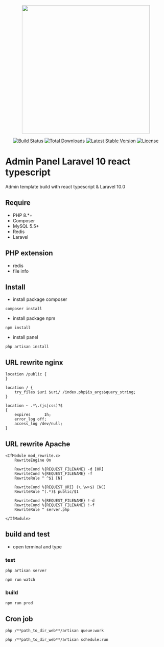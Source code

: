 <p align="center"><a href="https://laravel.com" target="_blank"><img src="https://raw.githubusercontent.com/laravel/art/master/logo-lockup/5%20SVG/2%20CMYK/1%20Full%20Color/laravel-logolockup-cmyk-red.svg" width="400"></a></p>

<p align="center">
<a href="https://travis-ci.org/laravel/framework"><img src="https://travis-ci.org/laravel/framework.svg" alt="Build Status"></a>
<a href="https://packagist.org/packages/laravel/framework"><img src="https://img.shields.io/packagist/dt/laravel/framework" alt="Total Downloads"></a>
<a href="https://packagist.org/packages/laravel/framework"><img src="https://img.shields.io/packagist/v/laravel/framework" alt="Latest Stable Version"></a>
<a href="https://packagist.org/packages/laravel/framework"><img src="https://img.shields.io/packagist/l/laravel/framework" alt="License"></a>
</p>

# Admin Panel Laravel 10 react typescript

Admin template build with react typescript & Laravel 10.0

## Require

-   PHP 8.\*+
-   Composer
-   MySQL 5.5+
-   Redis
-   Laravel

## PHP extension

-   redis
-   file info

## Install

-   install package composer

```
composer install
```

-   install package npm

```
npm install
```

-   install panel

```
php artisan install
```

## URL rewrite nginx

```
location /public {
}

location / {
    try_files $uri $uri/ /index.php$is_args$query_string;
}

location ~ .*\.(js|css)?$
{
    expires      1h;
    error_log off;
    access_log /dev/null;
}
```

## URL rewrite Apache

```
<IfModule mod_rewrite.c>
    RewriteEngine On

    RewriteCond %{REQUEST_FILENAME} -d [OR]
    RewriteCond %{REQUEST_FILENAME} -f
    RewriteRule ^ ^$1 [N]

    RewriteCond %{REQUEST_URI} (\.\w+$) [NC]
    RewriteRule ^(.*)$ public/$1

    RewriteCond %{REQUEST_FILENAME} !-d
    RewriteCond %{REQUEST_FILENAME} !-f
    RewriteRule ^ server.php

</IfModule>
```

## build and test

-   open terminal and type

### test

```
php artisan server
```

```
npm run watch
```

### build

```
npm run prod
```

## Cron job

```
php /**path_to_dir_web**/artisan queue:work
```

```
php /**path_to_dir_web**/artisan schedule:run
```
